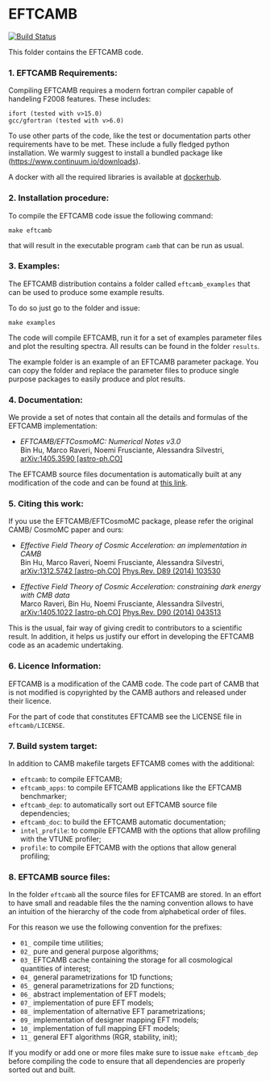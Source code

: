 EFTCAMB
=======

[![Build Status](https://travis-ci.org/EFTCAMB/EFTCAMB.svg?branch=master)](https://travis-ci.org/EFTCAMB/EFTCAMB)

This folder contains the EFTCAMB code.

### 1. EFTCAMB Requirements:

Compiling EFTCAMB requires a modern fortran compiler capable of handeling F2008 features.
These includes:

	ifort (tested with v>15.0)
	gcc/gfortran (tested with v>6.0)

To use other parts of the code, like the test or documentation parts other requirements have to be met.
These include a fully fledged python installation. We warmly suggest to install a
bundled package like (https://www.continuum.io/downloads).

A docker with all the required libraries is available at [dockerhub](https://hub.docker.com/r/eftcamb/eftbox/).

### 2. Installation procedure:

To compile the EFTCAMB code issue the following command:

	make eftcamb

that will result in the executable program ``camb`` that can be run as usual.

### 3. Examples:

The EFTCAMB distribution contains a folder called ``eftcamb_examples`` that can be used to produce some example results.

To do so just go to the folder and issue:

	make examples

The code will compile EFTCAMB, run it for a set of examples parameter files and plot the resulting spectra.
All results can be found in the folder ``results``.

The example folder is an example of an EFTCAMB parameter package. You can copy the folder and replace the parameter files to produce single purpose packages to easily produce and plot results.

### 4. Documentation:

We provide a set of notes that contain all the details and formulas of the EFTCAMB implementation:

* *EFTCAMB/EFTCosmoMC: Numerical Notes v3.0*  
    Bin Hu, Marco Raveri, Noemi Frusciante, Alessandra Silvestri, [arXiv:1405.3590 [astro-ph.CO]](http://arxiv.org/abs/1405.3590) 

The EFTCAMB source files documentation is automatically built at any modification of the code and can
be found at [this link](https://eftcamb.github.io/EFTCAMB/). 
 
### 5. Citing this work:

If you use the EFTCAMB/EFTCosmoMC package, please refer the original CAMB/ CosmoMC paper and ours:

* *Effective Field Theory of Cosmic Acceleration: an implementation in CAMB*  
    Bin Hu, Marco Raveri, Noemi Frusciante, Alessandra Silvestri,  
    [arXiv:1312.5742 [astro-ph.CO]](http://arxiv.org/abs/1312.5742) [Phys.Rev. D89 (2014) 103530](http://journals.aps.org/prd/abstract/10.1103/PhysRevD.89.103530)


* *Effective Field Theory of Cosmic Acceleration: constraining dark energy with CMB data*  
    Marco Raveri, Bin Hu, Noemi Frusciante, Alessandra Silvestri,  
    [arXiv:1405.1022 [astro-ph.CO]](https://arxiv.org/abs/1405.1022) [Phys.Rev. D90 (2014) 043513](http://journals.aps.org/prd/abstract/10.1103/PhysRevD.90.043513)

This is the usual, fair way of giving credit to contributors to a
scientific result. In addition, it helps us justify our effort in
developing the EFTCAMB code as an academic undertaking.

### 6. Licence Information:

EFTCAMB is a modification of the CAMB code.
The code part of CAMB that is not modified is copyrighted by the CAMB authors and released under their licence.

For the part of code that constitutes EFTCAMB see the LICENSE file in ``eftcamb/LICENSE``.

### 7. Build system target:

In addition to CAMB makefile targets EFTCAMB comes with the additional:

* ``eftcamb``: to compile EFTCAMB;
* ``eftcamb_apps``: to compile EFTCAMB applications like the EFTCAMB benchmarker;
* ``eftcamb_dep``: to automatically sort out EFTCAMB source file dependencies;
* ``eftcamb_doc``: to build the EFTCAMB automatic documentation;
* ``intel_profile``: to compile EFTCAMB with the options that allow profiling with the VTUNE profiler;
* ``profile``: to compile EFTCAMB with the options that allow general profiling;

### 8. EFTCAMB source files:

In the folder ``eftcamb`` all the source files for EFTCAMB are stored. 
In an effort to have small and readable files the the naming convention allows to have an 
intuition of the hierarchy of the code from alphabetical order of files.

For this reason we use the following convention for the prefixes:

* ``01_`` compile time utilities;
* ``02_`` pure and general purpose algorithms;
* ``03_`` EFTCAMB cache containing the storage for all cosmological quantities of interest;
* ``04_`` general parametrizations for 1D functions;
* ``05_`` general parametrizations for 2D functions;
* ``06_`` abstract implementation of EFT models;
* ``07_`` implementation of pure EFT models;
* ``08_`` implementation of alternative EFT parametrizations;
* ``09_`` implementation of designer mapping EFT models;
* ``10_`` implementation of full mapping EFT models;
* ``11_`` general EFT algorithms (RGR, stability, init);

If you modify or add one or more files make sure to issue ``make eftcamb_dep`` before compiling the code to ensure that all dependencies are properly sorted out and built.
